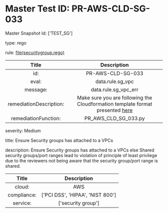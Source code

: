 



# Master Test ID: PR-AWS-CLD-SG-033


Master Snapshot Id: ['TEST_SG']

type: rego

rule: [file(securitygroup.rego)]  
  
  
  
  

|Title|Description|
| :---: | :---: |
|id: |PR-AWS-CLD-SG-033|
|eval: |data.rule.sg_vpc|
|message: |data.rule.sg_vpc_err|
|remediationDescription: |Make sure you are following the Cloudformation template format presented <a href='https://docs.aws.amazon.com/AWSCloudFormation/latest/UserGuide/aws-properties-ec2-security-group.html#cfn-ec2-securitygroup-vpcid' target='_blank'>here</a>|
|remediationFunction: |PR_AWS_CLD_SG_033.py|


severity: Medium

title: Ensure Security groups has attached to a VPCs

description: Ensure Security groups has attached to a VPCs else Shared security groups/port ranges lead to violation of principle of least privilege due to the reviewers not being aware that the security group/port range is shared.  
  
  

|Title|Description|
| :---: | :---: |
|cloud: |AWS|
|compliance: |['PCI DSS', 'HIPAA', 'NIST 800']|
|service: |['security group']|



[file(securitygroup.rego)]: https://github.com/prancer-io/prancer-compliance-test/tree/master/aws/cloud/securitygroup.rego

